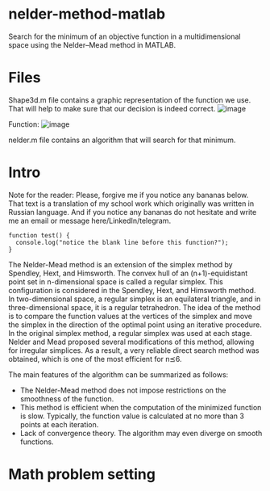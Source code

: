 # nelder-method-matlab
Search for the minimum of an objective function in a multidimensional space using the Nelder–Mead method in MATLAB.
# Files 
Shape3d.m file contains a graphic representation of the function we use. That will help to make sure that our decision is indeed correct.
![image](https://github.com/Randomnepomog/nelder-method-matlab/assets/92563887/a3c4b004-0d6b-46ed-aaff-ef443da062de)

Function: 
![image](https://github.com/Randomnepomog/nelder-method-matlab/assets/92563887/d9fc462a-93af-4661-a60a-603e845c0512)

nelder.m file contains an algorithm that will search for that minimum.

# Intro
Note for the reader: Please, forgive me if you notice any bananas below. That text is a translation of my school work which originally was written in Russian language. And if you notice any bananas do not hesitate and write me an email or message here/LinkedIn/telegram. 
```
function test() {
  console.log("notice the blank line before this function?");
}
```
The Nelder-Mead method is an extension of the simplex method by Spendley, Hext, and Himsworth. The convex hull of an (n+1)-equidistant point set in n-dimensional space is called a regular simplex. This configuration is considered in the Spendley, Hext, and Himsworth method. 
In two-dimensional space, a regular simplex is an equilateral triangle, and in three-dimensional space, it is a regular tetrahedron. The idea of the method is to compare the function values at the vertices of the simplex and move the simplex in the direction of the optimal 
point using an iterative procedure. In the original simplex method, a regular simplex was used at each stage. Nelder and Mead proposed several modifications of this method, allowing for irregular simplices. As a result, a very reliable direct search method was obtained, 
which is one of the most efficient for n⪯6.

The main features of the algorithm can be summarized as follows:

* The Nelder-Mead method does not impose restrictions on the smoothness of the function.
* This method is efficient when the computation of the minimized function is slow. Typically, the function value is calculated at no more than 3 points at each iteration.
* Lack of convergence theory. The algorithm may even diverge on smooth functions.

# Math problem setting


